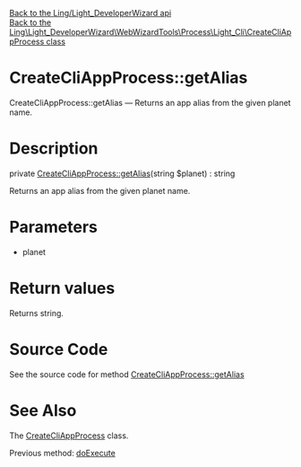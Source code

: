 [Back to the Ling/Light_DeveloperWizard api](https://github.com/lingtalfi/Light_DeveloperWizard/blob/master/doc/api/Ling/Light_DeveloperWizard.md)<br>
[Back to the Ling\Light_DeveloperWizard\WebWizardTools\Process\Light_Cli\CreateCliAppProcess class](https://github.com/lingtalfi/Light_DeveloperWizard/blob/master/doc/api/Ling/Light_DeveloperWizard/WebWizardTools/Process/Light_Cli/CreateCliAppProcess.md)


CreateCliAppProcess::getAlias
================



CreateCliAppProcess::getAlias — Returns an app alias from the given planet name.




Description
================


private [CreateCliAppProcess::getAlias](https://github.com/lingtalfi/Light_DeveloperWizard/blob/master/doc/api/Ling/Light_DeveloperWizard/WebWizardTools/Process/Light_Cli/CreateCliAppProcess/getAlias.md)(string $planet) : string




Returns an app alias from the given planet name.




Parameters
================


- planet

    


Return values
================

Returns string.








Source Code
===========
See the source code for method [CreateCliAppProcess::getAlias](https://github.com/lingtalfi/Light_DeveloperWizard/blob/master/WebWizardTools/Process/Light_Cli/CreateCliAppProcess.php#L221-L240)


See Also
================

The [CreateCliAppProcess](https://github.com/lingtalfi/Light_DeveloperWizard/blob/master/doc/api/Ling/Light_DeveloperWizard/WebWizardTools/Process/Light_Cli/CreateCliAppProcess.md) class.

Previous method: [doExecute](https://github.com/lingtalfi/Light_DeveloperWizard/blob/master/doc/api/Ling/Light_DeveloperWizard/WebWizardTools/Process/Light_Cli/CreateCliAppProcess/doExecute.md)<br>

